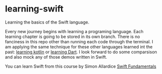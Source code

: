 # learning-swift
Learning the basics of the Swift language.

Every new journey begins with learning a programing language. Each learning chapter is going to be stored in its own branch. There is no fanciness in this repo other than running each code through the terminal. I am applying the same technique for these other languages learned int the past: [learning kotlin](https://github.com/juanmendez/learning-kotlin/) or [learning Dart](https://github.com/juanmendez/learning-dart-for-flutter.io/). I look forward to do some comparsison and also mock any of those demos written in Swift. 

You can learn Swift from this course by Simon Allardice [Swift Fundamentals](https://app.pluralsight.com/library/courses/swift3-fundamentals)

